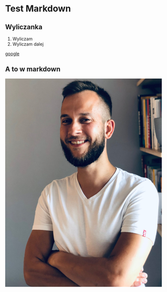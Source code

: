 # Test Markdown

## Wyliczanka

1. Wyliczam
2. Wyliczam dalej

[google](www.google.pl)

## A to w markdown

![](./tk.jpg)
